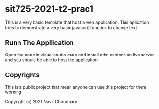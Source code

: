 # sit725-2021-t2-prac1
This is a very basic template that host a wen application. This aplication tries to demonstrate a very basic javascrit function to change text

## Runn The Appllication

Open the code in visual studio code and install athe exntension live server and you should be able to host the application

## Copyrights
This is a public project that mean anyone can use this project for there working

Copyright (c) 2021 Navit Choudhary
